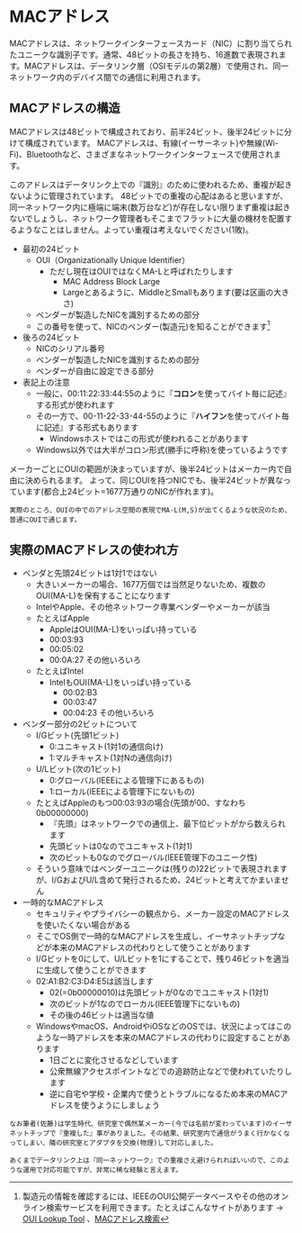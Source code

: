 # MACアドレス

MACアドレスは、ネットワークインターフェースカード（NIC）に割り当てられたユニークな識別子です。通常、48ビットの長さを持ち、16進数で表現されます。MACアドレスは、データリンク層（OSIモデルの第2層）で使用され、同一ネットワーク内のデバイス間での通信に利用されます。

## MACアドレスの構造

MACアドレスは48ビットで構成されており、前半24ビット、後半24ビットに分けて構成されています。
MACアドレスは、有線(イーサーネット)や無線(Wi-Fi)、Bluetoothなど、さまざまなネットワークインターフェースで使用されます。

このアドレスはデータリンク上での『識別』のために使われるため、重複が起きないように管理されています。
48ビットでの重複の心配はあると思いますが、同一ネットワーク内に極端に端末(数万台など)が存在しない限りまず重複は起きないでしょうし、ネットワーク管理者もそこまでフラットに大量の機材を配置するようなことはしません。よってい重複は考えないでください(1敗)。

- 最初の24ビット
    - OUI（Organizationally Unique Identifier）
      - ただし現在はOUIではなくMA-Lと呼ばれたりします
        - MAC Address Block Large
        - Largeとあるように、MiddleとSmallもあります(要は区画の大きさ)
    - ベンダーが製造したNICを識別するための部分
    - この番号を使って、NICのベンダー(製造元)を知ることができます[^vendor-search]
- 後ろの24ビット
  - NICのシリアル番号
  - ベンダーが製造したNICを識別するための部分
  - ベンダーが自由に設定できる部分
- 表記上の注意
  - 一般に、00:11:22:33:44:55のように『**コロン**を使ってバイト毎に記述』する形式が使われます
  - その一方で、00-11-22-33-44-55のように『**ハイフン**を使ってバイト毎に記述』する形式もあります
    - Windowsホストではこの形式が使われることがあります
  - Windows以外では大半がコロン形式(勝手に呼称)を使っているようです

メーカーごとにOUIの範囲が決まっていますが、後半24ビットはメーカー内で自由に決められるます。
よって、同じOUIを持つNICでも、後半24ビットが異なっています(都合上24ビット=1677万通りのNICが作れます)。

```{note}
実際のところ、OUIの中でのアドレス空間の表現でMA-L(M,S)が出てくるような状況のため、普通にOUIで通じます。
```

## 実際のMACアドレスの使われ方

- ベンダと先頭24ビットは1対1ではない
    - 大きいメーカーの場合、1677万個では当然足りないため、複数のOUI(MA-L)を保有することになります
    - IntelやApple、その他ネットワーク専業ベンダーやメーカーが該当
    - たとえばApple
      -  AppleはOUI(MA-L)をいっぱい持っている
        - 00:03:93
        - 00:05:02
        - 00:0A:27 その他いろいろ
    - たとえばIntel
      - IntelもOUI(MA-L)をいっぱい持っている
        - 00:02:B3
        - 00:03:47
        - 00:04:23 その他いろいろ
- ベンダー部分の2ビットについて
  - I/Gビット(先頭1ビット)
    - 0:ユニキャスト(1対1の通信向け)
    - 1:マルチキャスト(1対Nの通信向け)
  - U/Lビット(次の1ビット)
    - 0:グローバル(IEEEによる管理下にあるもの)
    - 1:ローカル(IEEEによる管理下にないもの)
  - たとえばAppleのもつ00:03:93の場合(先頭が00、すなわち0b00000000)
    - 『先頭』はネットワークでの通信上、最下位ビットがから数えられます
    - 先頭ビットは0なのでユニキャスト(1対1)
    - 次のビットも0なのでグローバル(IEEE管理下のユニーク性)
  - そういう意味ではベンダーユニークは(残りの)22ビットで表現されますが、I/GおよびU/L含めて発行されるため、24ビットと考えてかまいません
- 一時的なMACアドレス
  - セキュリティやプライバシーの観点から、メーカー設定のMACアドレスを使いたくない場合がある
  - そこでOS側で一時的なMACアドレスを生成し、イーサネットチップなどが本来のMACアドレスの代わりとして使うことがあります
  - I/Gビットを0にして、U/Lビットを1にすることで、残り46ビットを適当に生成して使うことができます
  - 02:A1:B2:C3:D4:E5は該当します
    - 02(=0b00000010)は先頭ビットが0なのでユニキャスト(1対1)
    - 次のビットが1なのでローカル(IEEE管理下にないもの)
    - その後の46ビットは適当な値
  - WindowsやmacOS、AndroidやiOSなどのOSでは、状況によってはこのような一時アドレスを本来のMACアドレスの代わりに設定することがあります
     - 1日ごとに変化させるなどしています
     - 公衆無線アクセスポイントなどでの追跡防止などで使われていたりします
     - 逆に自宅や学校・企業内で使うとトラブルになるため本来のMACアドレスを使うようにしましょう
  
        
```{note}
なお筆者(佐藤)は学生時代、研究室で偶然某メーカー(今では名前が変わっています)のイーサネットチップで『重複した』事がありました。その結果、研究室内で通信がうまく行かなくなってしまい、隣の研究室とアダプタを交換(物理)して対応しました。

あくまでデータリンク上は『同一ネットワーク』での重複さえ避けられればいいので、このような運用で対応可能ですが、非常に稀な経験と言えます。
```

[^vendor-search]: 製造元の情報を確認するには、IEEEのOUI公開データベースやその他のオンライン検索サービスを利用できます。たとえばこんなサイトがあります → [OUI Lookup Tool](https://macvendors.com/)  、[MACアドレス検索](https://uic.jp/mac/)